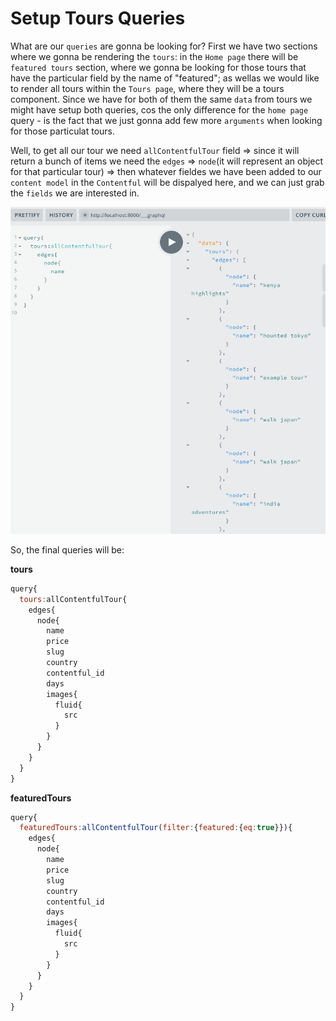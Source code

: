 # Setup Tours Queries

What are our `queries` are gonna be looking for? First we have two sections where we gonna be rendering the `tours`: in the `Home page` there will be `featured tours` section, where we gonna be looking for those tours that have the particular field by the name of "featured"; as wellas we would like to render all tours within the `Tours page`, where they will be a tours component. Since we have for both of them the same `data` from tours we might have setup both queries, cos the only difference for the `home page` query  - is the fact that we just gonna add few more `arguments` when looking for those particulat tours. 

Well, to get all our tour we need `allContentfulTour` field => since it will return a bunch of items we need the `edges` => `node`(it will represent an object for that particular tour) => then whatever fieldes we have been added to our `content model` in the `Contentful` will be dispalyed here, and we can just grab the `fields` we are interested in. 

![prisma-query](./prisma-query.png)

So, the final queries will be:

**tours**

```js
query{
  tours:allContentfulTour{
    edges{
      node{
        name
        price
        slug
        country
        contentful_id
        days
        images{
          fluid{
            src
          }
        }
      }
    }
  }
}
```

**featuredTours**

```js
query{
  featuredTours:allContentfulTour(filter:{featured:{eq:true}}){
    edges{
      node{
        name
        price
        slug
        country
        contentful_id
        days
        images{
          fluid{
            src
          }
        }
      }
    }
  }
}
```

